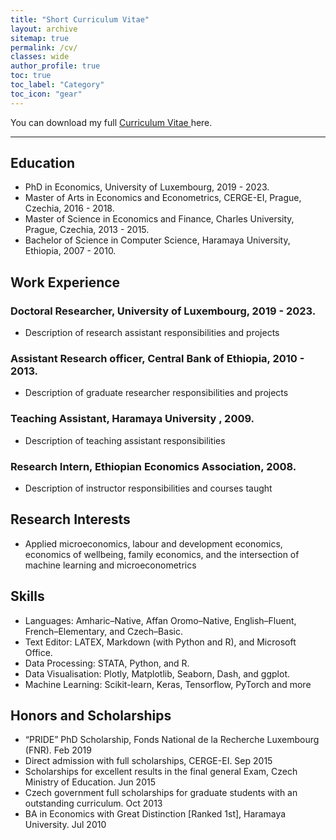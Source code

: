 ```yaml
---
title: "Short Curriculum Vitae"
layout: archive
sitemap: true
permalink: /cv/
classes: wide
author_profile: true
toc: true
toc_label: "Category"
toc_icon: "gear"
---
```

<!--
## Alemayehu D. Taye
[Email](mailto:alemsight@gmail.com) | [LinkedIn](https://www.linkedin.com/in/alex2446/) | [GitHub](https://github.com/alextaye)
-->
<i class='fas fa-download' style='font-size:18px'></i> You can download my full <a target="_blank" href="/_pages/Taye_cv.pdf">Curriculum Vitae <i class="far fa-file-pdf"></i></a> here. 

***

## <i class='fas fa-graduation-cap' style='font-size:20px'></i> Education

- PhD in Economics, University of Luxembourg, 2019 - 2023.
- Master of Arts in Economics and Econometrics, CERGE-EI, Prague, Czechia, 2016 - 2018.
- Master of Science in Economics and Finance, Charles University, Prague, Czechia, 2013 - 2015.
- Bachelor of Science in Computer Science, Haramaya University, Ethiopia, 2007 - 2010.


## <i class='fas fa-briefcase' style='font-size:20px'></i> Work Experience

### Doctoral Researcher, University of Luxembourg, 2019 - 2023.

- Description of research assistant responsibilities and projects

### Assistant Research officer, Central Bank of Ethiopia, 2010 - 2013.

- Description of graduate researcher responsibilities and projects

### Teaching Assistant, Haramaya University , 2009.

- Description of teaching assistant responsibilities

### Research Intern, Ethiopian Economics Association, 2008.

- Description of instructor responsibilities and courses taught


## <i class='fas fa-puzzle-piece' style='font-size:20px'></i> Research Interests
- Applied microeconomics, labour and development economics, economics of wellbeing, family economics,
and the intersection of machine learning and microeconometrics



## <i class='far fa-list-alt' style='font-size:20px'></i> Skills
+ Languages: Amharic–Native, Affan Oromo–Native, English–Fluent, French–Elementary, and Czech–Basic.
+ Text Editor: LATEX, Markdown (with Python and R), and Microsoft Office.
+ Data Processing: STATA, Python, and R.
+ Data Visualisation: Plotly, Matplotlib, Seaborn, Dash, and ggplot.
+ Machine Learning: Scikit-learn, Keras, Tensorflow, PyTorch and more


## <i class='fas fa-award' style='font-size:20px'></i> Honors and Scholarships 
- “PRIDE” PhD Scholarship, Fonds National de la Recherche Luxembourg (FNR). Feb 2019
- Direct admission with full scholarships, CERGE-EI. Sep 2015
- Scholarships for excellent results in the final general Exam, Czech Ministry of Education. Jun 2015
- Czech government full scholarships for graduate students with an outstanding curriculum. Oct 2013
- BA in Economics with Great Distinction [Ranked 1st], Haramaya University. Jul 2010

